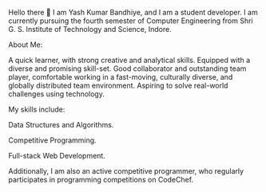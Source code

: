 Hello there 👋
I am Yash Kumar Bandhiye, and I am a student developer. I am currently pursuing the fourth semester of Computer Engineering from Shri G. S. Institute of Technology and Science, Indore.

About Me:

A quick learner, with strong creative and analytical skills.
Equipped with a diverse and promising skill-set.
Good collaborator and outstanding team player, comfortable working in a fast-moving, culturally diverse, and globally distributed team environment.
Aspiring to solve real-world challenges using technology.

My skills include:

Data Structures and Algorithms.

Competitive Programming.

Full-stack Web Development.

Additionally, I am also an active competitive programmer, who regularly participates in programming competitions on CodeChef.

